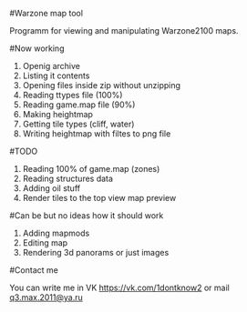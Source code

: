 #Warzone map tool

Programm for viewing and manipulating Warzone2100 maps.

#Now working

1. Openig archive
2. Listing it contents
3. Opening files inside zip without unzipping
4. Reading ttypes file (100%)
5. Reading game.map file (90%)
6. Making heightmap
7. Getting tile types (cliff, water)
8. Writing heightmap with filtes to png file

#TODO

1. Reading 100% of game.map (zones)
2. Reading structures data
3. Adding oil stuff
4. Render tiles to the top view map preview

#Can be but no ideas how it should work

1. Adding mapmods
2. Editing map
3. Rendering 3d panorams or just images

#Contact me

You can write me in VK https://vk.com/1dontknow2 or mail q3.max.2011@ya.ru
